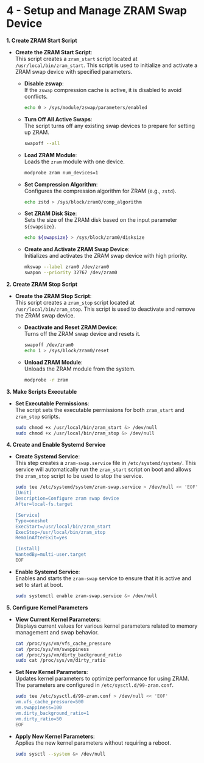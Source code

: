 # 4 - Setup and Manage ZRAM Swap Device

**1. Create ZRAM Start Script**

   - **Create the ZRAM Start Script**:  
     This script creates a `zram_start` script located at `/usr/local/bin/zram_start`. This script is used to initialize and activate a ZRAM swap device with specified parameters.

     - **Disable zswap**:  
       If the `zswap` compression cache is active, it is disabled to avoid conflicts.

       ```bash
       echo 0 > /sys/module/zswap/parameters/enabled
       ```

     - **Turn Off All Active Swaps**:  
       The script turns off any existing swap devices to prepare for setting up ZRAM.

       ```bash
       swapoff --all
       ```

     - **Load ZRAM Module**:  
       Loads the `zram` module with one device.

       ```bash
       modprobe zram num_devices=1
       ```

     - **Set Compression Algorithm**:  
       Configures the compression algorithm for ZRAM (e.g., `zstd`).

       ```bash
       echo zstd > /sys/block/zram0/comp_algorithm
       ```

     - **Set ZRAM Disk Size**:  
       Sets the size of the ZRAM disk based on the input parameter `${swapsize}`.

       ```bash
       echo ${swapsize} > /sys/block/zram0/disksize
       ```

     - **Create and Activate ZRAM Swap Device**:  
       Initializes and activates the ZRAM swap device with high priority.

       ```bash
       mkswap --label zram0 /dev/zram0
       swapon --priority 32767 /dev/zram0
       ```

**2. Create ZRAM Stop Script**

   - **Create the ZRAM Stop Script**:  
     This script creates a `zram_stop` script located at `/usr/local/bin/zram_stop`. This script is used to deactivate and remove the ZRAM swap device.

     - **Deactivate and Reset ZRAM Device**:  
       Turns off the ZRAM swap device and resets it.

       ```bash
       swapoff /dev/zram0
       echo 1 > /sys/block/zram0/reset
       ```

     - **Unload ZRAM Module**:  
       Unloads the ZRAM module from the system.

       ```bash
       modprobe -r zram
       ```

**3. Make Scripts Executable**

   - **Set Executable Permissions**:  
     The script sets the executable permissions for both `zram_start` and `zram_stop` scripts.

     ```bash
     sudo chmod +x /usr/local/bin/zram_start &> /dev/null
     sudo chmod +x /usr/local/bin/zram_stop &> /dev/null
     ```

**4. Create and Enable Systemd Service**

   - **Create Systemd Service**:  
     This step creates a `zram-swap.service` file in `/etc/systemd/system/`. This service will automatically run the `zram_start` script on boot and allows the `zram_stop` script to be used to stop the service.

     ```bash
     sudo tee /etc/systemd/system/zram-swap.service > /dev/null << 'EOF'
     [Unit]
     Description=Configure zram swap device
     After=local-fs.target

     [Service]
     Type=oneshot
     ExecStart=/usr/local/bin/zram_start
     ExecStop=/usr/local/bin/zram_stop
     RemainAfterExit=yes

     [Install]
     WantedBy=multi-user.target
     EOF
     ```

   - **Enable Systemd Service**:  
     Enables and starts the `zram-swap` service to ensure that it is active and set to start at boot.

     ```bash
     sudo systemctl enable zram-swap.service &> /dev/null
     ```

**5. Configure Kernel Parameters**

   - **View Current Kernel Parameters**:  
     Displays current values for various kernel parameters related to memory management and swap behavior.

     ```bash
     cat /proc/sys/vm/vfs_cache_pressure
     cat /proc/sys/vm/swappiness
     cat /proc/sys/vm/dirty_background_ratio
     sudo cat /proc/sys/vm/dirty_ratio
     ```

   - **Set New Kernel Parameters**:  
     Updates kernel parameters to optimize performance for using ZRAM. The parameters are configured in `/etc/sysctl.d/99-zram.conf`.

     ```bash
     sudo tee /etc/sysctl.d/99-zram.conf > /dev/null << 'EOF'
     vm.vfs_cache_pressure=500
     vm.swappiness=100
     vm.dirty_background_ratio=1
     vm.dirty_ratio=50
     EOF
     ```

   - **Apply New Kernel Parameters**:  
     Applies the new kernel parameters without requiring a reboot.

     ```bash
     sudo sysctl --system &> /dev/null
     ```
